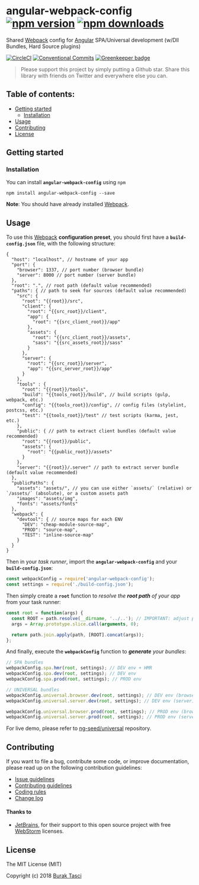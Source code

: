 # angular-webpack-config [![npm version](https://badge.fury.io/js/angular-webpack-config.svg)](https://www.npmjs.com/package/angular-webpack-config) [![npm downloads](https://img.shields.io/npm/dm/angular-webpack-config.svg)](https://www.npmjs.com/package/angular-webpack-config)

Shared [Webpack] config for [Angular] SPA/Universal development (w/Dll Bundles, Hard Source plugins)

[![CircleCI](https://circleci.com/gh/ng-seed/angular-webpack-config.svg?style=shield)](https://circleci.com/gh/ng-seed/angular-webpack-config)
[![Conventional Commits](https://img.shields.io/badge/Conventional%20Commits-1.0.0-yellow.svg)](https://conventionalcommits.org)
[![Greenkeeper badge](https://badges.greenkeeper.io/ng-seed/angular-webpack-config.svg)](https://greenkeeper.io/)

> Please support this project by simply putting a Github star. Share this library with friends on Twitter and everywhere else you can.

## Table of contents:
- [Getting started](#getting-started)
  - [Installation](#installation)
- [Usage](#usage)
- [Contributing](#contributing)
- [License](#license)

## <a name="getting-started"></a> Getting started
### <a name="installation"></a> Installation
You can install **`angular-webpack-config`** using `npm`
```
npm install angular-webpack-config --save
```

**Note**: You should have already installed [Webpack].

## <a name="usage"></a> Usage
To use this [Webpack] **configuration preset**, you should first have a **`build-config.json`** file, with the following structure:

```json5
{
  "host": "localhost", // hostname of your app
  "port": {
    "browser": 1337, // port number (browser bundle)
    "server": 8000 // port number (server bundle)
  },
  "root": ".", // root path (default value recommended)
  "paths": { // path to seek for sources (default value recommended)
    "src": {
      "root": "{{root}}/src",
      "client": {
        "root": "{{src_root}}/client",
        "app": {
          "root": "{{src_client_root}}/app" 
        },
        "assets": {
          "root": "{{src_client_root}}/assets",
          "sass": "{{src_assets_root}}/sass"
        }
      },
      "server": {
        "root": "{{src_root}}/server",
        "app": "{{src_server_root}}/app"
      }
    },
    "tools" : {
      "root": "{{root}}/tools",
      "build": "{{tools_root}}/build", // build scripts (gulp, webpack, etc.) 
      "config": "{{tools_root}}/config", // config files (stylelint, postcss, etc.)
      "test": "{{tools_root}}/test" // test scripts (karma, jest, etc.) 
    },
    "public": { // path to extract client bundles (default value recommended)
      "root": "{{root}}/public",
      "assets": {
        "root": "{{public_root}}/assets"
      }
    },
    "server": "{{root}}/.server" // path to extract server bundle (default value recommended)
  },
  "publicPaths": {
    "assets": "assets/", // you can use either `assets/` (relative) or `/assets/` (absolute), or a custom assets path
    "images": "assets/img",
    "fonts": "assets/fonts"
  },
  "webpack": {
    "devtool": { // source maps for each ENV
      "DEV": "cheap-module-source-map",
      "PROD": "source-map",
      "TEST": "inline-source-map"
    }
  }
}
``` 

Then in your _task runner_, import the **`angular-webpack-config`** and your **`build-config.json`**:
```javascript
const webpackConfig = require('angular-webpack-config');
const settings = require('./build-config.json');
```

Then simply create a **`root`** function to _resolve the **root path** of your app_ from your task runner:
```javascript
const root = function(args) {
  const ROOT = path.resolve(__dirname, '../..'); // IMPORTANT: adjust per your own directory structure
  args = Array.prototype.slice.call(arguments, 0);

  return path.join.apply(path, [ROOT].concat(args));
};
```

And finally, execute the **`webpackConfig`** function to _**generate** your bundles_:
```javascript
// SPA bundles
webpackConfig.spa.hmr(root, settings); // DEV env + HMR
webpackConfig.spa.dev(root, settings); // DEV env
webpackConfig.spa.prod(root, settings); // PROD env

// UNIVERSAL bundles
webpackConfig.universal.browser.dev(root, settings); // DEV env (browser)
webpackConfig.universal.server.dev(root, settings); // DEV env (server)

webpackConfig.universal.browser.prod(root, settings); // PROD env (browser)
webpackConfig.universal.server.prod(root, settings); // PROD env (server)
```

For live demo, please refer to [ng-seed/universal] repository.

## <a name="contributing"></a> Contributing
If you want to file a bug, contribute some code, or improve documentation, please read up on the following contribution guidelines:
- [Issue guidelines](CONTRIBUTING.md#submit)
- [Contributing guidelines](CONTRIBUTING.md)
- [Coding rules](CONTRIBUTING.md#rules)
- [Change log](CHANGELOG.md)

#### Thanks to
- [JetBrains], for their support to this open source project with free [WebStorm] licenses.

## <a name="license"></a> License
The MIT License (MIT)

Copyright (c) 2018 [Burak Tasci]

[Webpack]: https://github.com/webpack/webpack
[Angular]: https://angular.io
[ng-seed/universal]: https://github.com/ng-seed/universal
[JetBrains]: https://www.jetbrains.com/community/opensource
[WebStorm]:   https://www.jetbrains.com/webstorm
[Burak Tasci]: https://github.com/fulls1z3
